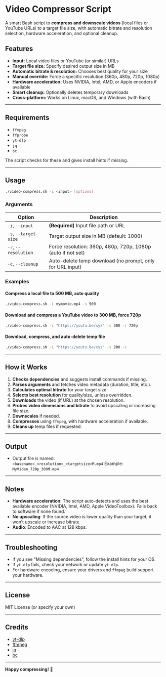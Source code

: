 # Video Compressor Script

A smart Bash script to **compress and downscale videos** (local files or YouTube URLs) to a target file size, with automatic bitrate and resolution selection, hardware acceleration, and optional cleanup.

## Features

- **Input:** Local video files or YouTube (or similar) URLs
- **Target file size:** Specify desired output size in MB
- **Automatic bitrate & resolution:** Chooses best quality for your size
- **Manual override:** Force a specific resolution (360p, 480p, 720p, 1080p)
- **Hardware acceleration:** Uses NVIDIA, Intel, AMD, or Apple encoders if available
- **Smart cleanup:** Optionally deletes temporary downloads
- **Cross-platform:** Works on Linux, macOS, and Windows (with Bash)

---

## Requirements

- `ffmpeg`
- `ffprobe`
- `yt-dlp`
- `jq`
- `bc`

The script checks for these and gives install hints if missing.

---

## Usage

```bash
./video-compress.sh -i <input> [options]
```

### Arguments

| Option                | Description                                                      |
|-----------------------|------------------------------------------------------------------|
| `-i`, `--input`       | **(Required)** Input file path or URL                            |
| `-s`, `--target-size` | Target output size in MB (default: 1000)                         |
| `-r`, `--resolution`  | Force resolution: 360p, 480p, 720p, 1080p (auto if not set)      |
| `-c`, `--cleanup`     | Auto-delete temp download (no prompt, only for URL input)        |

### Examples

#### Compress a local file to 500 MB, auto quality

```bash
./video-compress.sh -i mymovie.mp4 -s 500
```

#### Download and compress a YouTube video to 300 MB, force 720p

```bash
./video-compress.sh -i "https://youtu.be/xyz" -s 300 -r 720p
```

#### Download, compress, and auto-delete temp file

```bash
./video-compress.sh -i "https://youtu.be/xyz" -s 200 -c
```

---

## How it Works

1. **Checks dependencies** and suggests install commands if missing.
2. **Parses arguments** and fetches video metadata (duration, title, etc.).
3. **Calculates optimal bitrate** for your target size.
4. **Selects best resolution** for quality/size, unless overridden.
5. **Downloads** the video (if URL) at the chosen resolution.
6. **Probes video dimensions and bitrate** to avoid upscaling or increasing file size.
7. **Downscales** if needed.
8. **Compresses** using `ffmpeg`, with hardware acceleration if available.
9. **Cleans up** temp files if requested.

---

## Output

- Output file is named:  
  `
  <basename>_<resolution>_<targetsize>M.mp4
  `
  Example: `MyVideo_720p_300M.mp4`

---

## Notes

- **Hardware acceleration**: The script auto-detects and uses the best available encoder (NVIDIA, Intel, AMD, Apple VideoToolbox). Falls back to software if none found.
- **No upscaling**: If the source video is lower quality than your target, it won’t upscale or increase bitrate.
- **Audio**: Encoded to AAC at 128 kbps.

---

## Troubleshooting

- If you see "Missing dependencies", follow the install hints for your OS.
- If `yt-dlp` fails, check your network or update `yt-dlp`.
- For hardware encoding, ensure your drivers and `ffmpeg` build support your hardware.

---

## License

MIT License (or specify your own)

---

## Credits

- [yt-dlp](https://github.com/yt-dlp/yt-dlp)
- [ffmpeg](https://ffmpeg.org/)
- [jq](https://stedolan.github.io/jq/)
- [bc](https://www.gnu.org/software/bc/)

---

**Happy compressing!** 🚀

